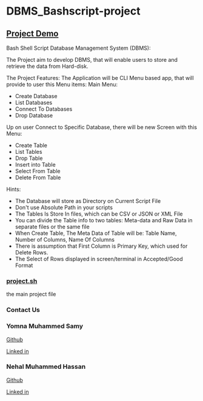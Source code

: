 # DBMS_Bashscript-project

## [Project Demo](Bash_DBMS_Demo.mp4)

Bash Shell Script Database Management System (DBMS):

The Project aim to develop DBMS, that will enable users to store and retrieve the data from Hard-disk.

The Project Features:
The Application will be CLI Menu based app, that will provide to user this Menu items:
Main Menu:
- Create Database
- List Databases
- Connect To Databases
- Drop Database

Up on user Connect to Specific Database, there will be new Screen with this Menu:
- Create Table 
- List Tables
- Drop Table
- Insert into Table
- Select From Table
- Delete From Table

Hints:
- The Database will store as Directory on Current Script File
- Don't use Absolute Path in your scripts
- The Tables Is Store In files, which can be CSV or JSON or XML File
- You can divide the Table info to two tables: Meta-data and Raw Data in separate files or the same file
- When Create Table, The Meta Data of Table will be: Table Name, Number of Columns, Name Of Columns
- There is assumption that First Column is Primary Key, which used for Delete Rows.
- The Select of Rows displayed in screen/terminal in Accepted/Good Format

### [project.sh](mainproject.sh)

the main project file


### Contact Us

### Yomna Muhammed Samy
[Github](https://github.com/Youmna1798)

[Linked in](https://www.linkedin.com/in/youmna-samy)

### Nehal Muhammed Hassan
[Github](https://github.com/nehalhd)

[Linked in](https://www.linkedin.com/in/nassanx)
